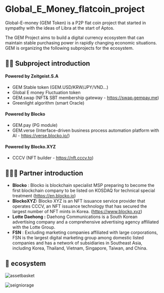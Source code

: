 # Global\_E\_Money\_flatcoin\_project

Global-E-money (GEM Token) is a P2P flat coin project that started in sympathy with the ideas of Libra at the start of Aptos.

The GEM Project aims to build a digital currency ecosystem that can maintain stable purchasing power in rapidly changing economic situations. GEM is organizing the following subprojects for the ecosystem.

## 👨‍🏫 Subproject introduction

#### Powered by Zeitgeist.S.A
- GEM Stable token (GEM.USD/KRW/JPY/VND…)
- Global E money Fluctuation token
- GEM.swap (NFT& SBT membership gateway - <https://swap.gempay.me>)
- Greenlight algorithm (smart Oracle)
#### Powered by Blocko
- GEM.pay (PG module)
- GEM.verse (Interface-driven business process automation platform with AI - <https://verse.blocko.io/>)
#### Powered by Blocko.XYZ
- CCCV (NFT builder - <https://nft.cccv.to>)

## 🧑‍🤝‍🧑 Partner introduction

- **Blocko** : Blocko is blockchain specialist MSP preparing to become the first blockchain company to be listed on KOSDAQ for technical special treatment (<https://en.blocko.io>)
- **BlockoXYZ:** Blocko XYZ is an NFT issuance service provider that operates CCCV, an NFT issuance technology that has secured the largest number of NFT mints in Korea. (<https://www.blocko.xyz>)
- **Lotte Daehong :** Daehong Communications is a South Korean advertising company and a comprehensive advertising agency affiliated with the Lotte Group.
- **FSN** : Excluding marketing companies affiliated with large corporations, FSN is the largest digital marketing group among domestic listed companies and has a network of subsidiaries in Southeast Asia, including Korea, Thailand, Vietnam, Singapore, Taiwan, and China. 

## 📝 ecosystem

![assetbasket](https://github.com/user-attachments/assets/e242c086-fb4e-4703-93e6-fc80f223bf35)

![seigniorage](https://github.com/user-attachments/assets/48c8d572-2f6d-4a5b-81e7-3d088a5dc436)
